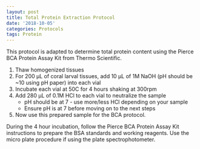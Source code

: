 ```yaml
---
layout: post
title: Total Protein Extraction Protocol
date: '2018-10-05'
categories: Protocols
tags: Protein
---
```


This protocol is adapted to determine total protein content using the Pierce BCA Protein Assay Kit from Thermo Scientific.

1. Thaw homogenized tissues
2. For 200 &mu;L of coral larval tissues, add 10 &mu;L of 1M NaOH (pH should be ~10 using pH paper) into each vial
3. Incubate each vial at 50C for 4 hours shaking at 300rpm
4. Add 280 &mu;L of 0.1M HCl to each vial to neutralize the sample
    * pH should be at 7 - use more/less HCl depending on your sample
    * Ensure pH is at 7 before moving on to the next steps
5. Now use this prepared sample for the BCA protocol.

During the 4 hour incubation, follow the Pierce BCA Protein Assay Kit instructions to prepare the BSA standards and working reagents. Use the micro plate procedure if using the plate spectrophotometer.
